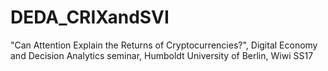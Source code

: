 # DEDA_CRIXandSVI
"Can Attention Explain the Returns of Cryptocurrencies?", Digital Economy and Decision Analytics seminar, Humboldt University of Berlin, Wiwi SS17 
